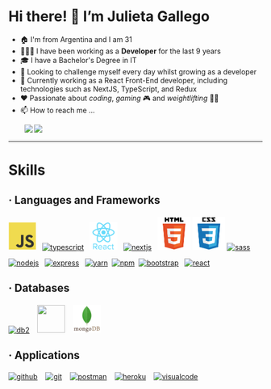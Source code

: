 # Hi there! 👋 I’m Julieta Gallego

- 🏠 I'm from Argentina and I am 31
- 👩🏻‍💻 I have been working as a **Developer** for the last 9 years
- 🎓 I have a Bachelor's Degree in IT
- 👀 Looking to challenge myself every day whilst growing as a developer
- 🌱 Currently working as a React Front-End developer, including technologies such as NextJS, TypeScript, and Redux
- ♥️ Passionate about *coding*, *gaming* 🎮 and *weightlifting* 🏋️‍♂️
- 📫 How to reach me ...


<div align="rigth" dir="auto">&nbsp;&nbsp;&nbsp;&nbsp;&nbsp;&nbsp;&nbsp;
  <a href="mailto:julietagallego92@gmail.com"><img src="https://camo.githubusercontent.com/824a983e5ac82a435d1b158fba7439c4dc64fa7bdc475da7423dfbf797ed3b18/68747470733a2f2f696d672e736869656c64732e696f2f62616467652f676d61696c2d2532334545303030302e7376673f267374796c653d666f722d7468652d6261646765266c6f676f3d676d61696c266c6f676f436f6c6f723d7768697465" data-canonical-src="https://img.shields.io/badge/gmail-%23EE0000.svg?&amp;style=for-the-badge&amp;logo=gmail&amp;logoColor=white" style="max-width: 100%;"></a>
  <a href="https://www.linkedin.com/in/julieta-gallego/" rel="nofollow"><img src="https://camo.githubusercontent.com/e8dbf62a04af86d46001864cd22338d8a8474486a0e976ec695580027c373c79/68747470733a2f2f696d672e736869656c64732e696f2f62616467652f6c696e6b6564696e2d2532333030373742352e7376673f267374796c653d666f722d7468652d6261646765266c6f676f3d6c696e6b6564696e266c6f676f436f6c6f723d7768697465" data-canonical-src="https://img.shields.io/badge/linkedin-%230077B5.svg?&amp;style=for-the-badge&amp;logo=linkedin&amp;logoColor=white" style="max-width: 100%;"></a><br/>
</div>

***

# Skills

 ##  <p>· Languages and Frameworks</p>

<p dir="auto">
  <a href="https://developer.mozilla.org/en-US/docs/Web/JavaScript" rel="nofollow"> <img src="https://raw.githubusercontent.com/devicons/devicon/master/icons/javascript/javascript-original.svg" alt="javascript" width="55" height="55" style="max-width: 100%;"></a>&nbsp;&nbsp;
    <a href="https://www.typescriptlang.org/" rel="nofollow"> <img src="https://upload.wikimedia.org/wikipedia/commons/thumb/4/4c/Typescript_logo_2020.svg/2048px-Typescript_logo_2020.svg.png" alt="typescript" width="55" height="55" style="max-width: 100%;"></a>&nbsp;&nbsp;
<a href="https://reactjs.org/" rel="nofollow"> <img src="https://raw.githubusercontent.com/devicons/devicon/master/icons/react/react-original-wordmark.svg" alt="react" width="55" height="55" style="max-width: 100%;"></a> &nbsp;
  <a href="https://nextjs.org/" rel="nofollow"> <img src="https://seeklogo.com/images/N/next-js-icon-logo-EE302D5DBD-seeklogo.com.png" alt="nextjs" width="55" height="55" style="max-width: 100%;"></a> &nbsp;</a>
  <a href="https://www.w3.org/html/" rel="nofollow"> <img src="https://raw.githubusercontent.com/devicons/devicon/master/icons/html5/html5-original-wordmark.svg" alt="html5" width="65" height="65" style="max-width: 100%;"></a>
<a href="https://www.w3schools.com/css/" rel="nofollow"> <img src="https://raw.githubusercontent.com/devicons/devicon/master/icons/css3/css3-original-wordmark.svg" alt="css3" width="65" height="65" style="max-width: 100%;"></a>
<a href="https://sass-lang.com/" rel="nofollow"> <img src="https://upload.wikimedia.org/wikipedia/commons/thumb/9/96/Sass_Logo_Color.svg/1280px-Sass_Logo_Color.svg.png" alt="sass" width="65" height="50" style="max-width: 100%;"></a>
    </p>


<p dir="auto"> 
  <a href="https://nodejs.org" rel="nofollow"><img src="https://nodejs.org/static/images/logos/nodejs-new-pantone-white.svg" alt="nodejs" width="55" height="55" style="max-width: 100%;"></a>&nbsp;&nbsp;
  <a href="https://expressjs.com/" rel="nofollow"><img src="https://assets.website-files.com/61ca3f775a79ec5f87fcf937/6202fcdee5ee8636a145a41b_1234.png" alt="express" width="55" height="55" style="max-width: 100%;"></a> &nbsp;</a>
        <a href="https://classic.yarnpkg.com/en/" rel="nofollow"> <img src="https://seeklogo.com/images/Y/yarn-logo-F5E7A65FA2-seeklogo.com.png" alt="yarn" width="55" height="55" style="max-width: 100%;"></a>&nbsp;
  <a href="https://www.npmjs.com/" rel="nofollow"> <img src="https://cdn.freebiesupply.com/logos/thumbs/2x/npm-2-logo.png" alt="npm" width="70" height="50"style="max-width: 100%;"></a>&nbsp;
   <a href="https://getbootstrap.com/" rel="nofollow"> <img src="https://upload.wikimedia.org/wikipedia/commons/thumb/b/b2/Bootstrap_logo.svg/1280px-Bootstrap_logo.svg.png" alt="bootstrap" width="55" height="45"style="max-width: 100%;"></a>&nbsp;&nbsp;
  </a>
  <a href="https://www.ibm.com/docs/en/zos-basic-skills?topic=zos-cobol" rel="nofollow"> <img src="https://miro.medium.com/max/800/1*4KEYbVW7F7TuagCSmRXOtQ.jpeg" alt="react" width="55" height="55" style="max-width: 100%;"></a>&nbsp;
  </p>


 ##  <p>· Databases</p> 
  
<p dir="auto"> 
  <a href="https://www.ibm.com/analytics/db2" rel="nofollow"> <img src="https://img.stackshare.io/service/1029/preview.jpeg" alt="db2" width="55" height="55" style="max-width: 100%;"></a> &nbsp;&nbsp;
  <a href="https://www.microsoft.com/en-us/sql-server/" rel="nofollow"> <img src="https://thumbs.dreamstime.com/b/sql-database-icon-logo-design-ui-ux-app-gold-inscription-dark-black-background-96842123.jpg" width="55" height="55" style="max-width: 100%;"></a> &nbsp;&nbsp;
  <a href="https://www.mongodb.com/" rel="nofollow"> <img src="https://raw.githubusercontent.com/devicons/devicon/master/icons/mongodb/mongodb-original-wordmark.svg" alt="db2" width="55" height="55" style="max-width: 100%;"></a> &nbsp;&nbsp;
 </a></p> 
 
  ##  <p>· Applications</p>
 
<p dir="auto"> 
  <a href="https://github.com/" rel="nofollow"> <img src="https://www.tethysplatform.org/images/github-icon.png" alt="github" width="55" height="55" style="max-width: 100%;"></a> &nbsp;&nbsp;
  <a href="https://git-scm.com/" rel="nofollow"> <img src="https://git-scm.com/images/logo@2x.png" alt="git" width="100" height="45" data-canonical-src="https://www.vectorlogo.zone/logos/git-scm/git-scm-icon.svg" style="max-width: 100%;"></a> &nbsp;&nbsp;
<a href="https://postman.com" rel="nofollow"> <img src="https://cdn.worldvectorlogo.com/logos/postman.svg" alt="postman" width="55" height="55" data-canonical-src="https://www.vectorlogo.zone/logos/getpostman/getpostman-icon.svg" style="max-width: 100%;"></a> &nbsp;&nbsp;
  <a href="https://www.heroku.com/" rel="nofollow"> <img src="https://raw.githubusercontent.com/ivangabriele/vscode-heroku/master/res/icon.png" alt="heroku" width="55" height="55" style="max-width: 100%;"></a>  &nbsp;&nbsp;
  <a href="https://code.visualstudio.com/" rel="nofollow"> <img src="https://res.cloudinary.com/hdsqazxtw/image/upload/f_auto,q_auto/w_88/v1604018282/1604018282189-71187801-14e60a80-2280-11ea-94c9-e56576f76baf_hxupe4.png" alt="visualcode" width="55" height="55" style="max-width: 100%;"></a> &nbsp;&nbsp;
</a></p>


